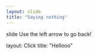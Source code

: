 ```yaml
---
layout: slide
title: "Saying nothing"
---
```

slide
Use the left arrow to go back!

layout: Click
title: "Hellooo"
